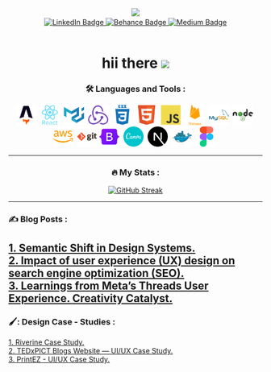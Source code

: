 <div id="header" align="center">
  <img src="https://i.giphy.com/media/v1.Y2lkPTc5MGI3NjExOWNlZWJucHNkaWltdWFwdGNyYW1lcGtmMDh6a2RsZW9ybXdleGk0MiZlcD12MV9pbnRlcm5hbF9naWZfYnlfaWQmY3Q9Zw/bGgsc5mWoryfgKBx1u/giphy.gif" width="100"/>

<div id="badges">
  <a href="https://www.linkedin.com/in/riya-wani-114672229/">
    <img src="https://img.shields.io/badge/LinkedIn-white?style=for-the-badge&logo=linkedin&logoColor=black" alt="LinkedIn Badge"/>
  </a>
  <a href="https://www.behance.net/riyawani26">
    <img src="https://img.shields.io/badge/Behance-white?style=for-the-badge&logo=behance&logoColor=black" alt="Behance Badge"/>
  </a>
  <a href="https://medium.com/@riyawani26">
    <img src="https://img.shields.io/badge/Medium-white?style=for-the-badge&logo=medium&logoColor=white" alt="Medium Badge"/>
  </a>
</div>

<img src="https://komarev.com/ghpvc/?username=Riyaa2610&style=flat-square&color=blue" alt=""/>

<h1>
  hii there
  <img src="https://media.giphy.com/media/hvRJCLFzcasrR4ia7z/giphy.gif" width="30px"/>
</h1>

### :hammer_and_wrench: Languages and Tools :
<div>
  <img src="https://github.com/devicons/devicon/blob/6910f0503efdd315c8f9b858234310c06e04d9c0/icons/astro/astro-original.svg" title="Astro" alt="Astro" width="40" height="40"/>&nbsp;
  <img src="https://github.com/devicons/devicon/blob/master/icons/react/react-original-wordmark.svg" title="React" alt="React" width="40" height="40"/>&nbsp;
  <img src="https://github.com/devicons/devicon/blob/master/icons/materialui/materialui-original.svg" title="Material UI" alt="Material UI" width="40" height="40"/>&nbsp;
  <img src="https://github.com/devicons/devicon/blob/master/icons/redux/redux-original.svg" title="Redux" alt="Redux " width="40" height="40"/>&nbsp;
  <img src="https://github.com/devicons/devicon/blob/master/icons/css3/css3-plain-wordmark.svg"  title="CSS3" alt="CSS" width="40" height="40"/>&nbsp;
  <img src="https://github.com/devicons/devicon/blob/master/icons/html5/html5-original.svg" title="HTML5" alt="HTML" width="40" height="40"/>&nbsp;
  <img src="https://github.com/devicons/devicon/blob/master/icons/javascript/javascript-original.svg" title="JavaScript" alt="JavaScript" width="40" height="40"/>&nbsp;
  <img src="https://github.com/devicons/devicon/blob/master/icons/firebase/firebase-plain-wordmark.svg" title="Firebase" alt="Firebase" width="40" height="40"/>&nbsp;
  <img src="https://github.com/devicons/devicon/blob/master/icons/mysql/mysql-original-wordmark.svg" title="MySQL"  alt="MySQL" width="40" height="40"/>&nbsp;
  <img src="https://github.com/devicons/devicon/blob/master/icons/nodejs/nodejs-original-wordmark.svg" title="NodeJS" alt="NodeJS" width="40" height="40"/>&nbsp;
  <img src="https://github.com/devicons/devicon/blob/master/icons/amazonwebservices/amazonwebservices-plain-wordmark.svg" title="AWS" alt="AWS" width="40" height="40"/>&nbsp;
  <img src="https://github.com/devicons/devicon/blob/master/icons/git/git-original-wordmark.svg" title="Git" **alt="Git" width="40" height="40"/>
  <img src="https://github.com/devicons/devicon/blob/6910f0503efdd315c8f9b858234310c06e04d9c0/icons/bootstrap/bootstrap-original.svg" title="Bootstrap" alt="Bootstrap" width="40" height="40"/>&nbsp;
  <img src="https://github.com/devicons/devicon/blob/6910f0503efdd315c8f9b858234310c06e04d9c0/icons/canva/canva-original.svg" title="Canva" alt="Canva" width="40" height="40"/>&nbsp;
  <img src="https://github.com/devicons/devicon/blob/6910f0503efdd315c8f9b858234310c06e04d9c0/icons/nextjs/nextjs-plain.svg" title="Next" alt="Next" width="40" height="40"/>&nbsp;
  <img src="https://github.com/devicons/devicon/blob/6910f0503efdd315c8f9b858234310c06e04d9c0/icons/docker/docker-original.svg" title="Docker" alt="Docker" width="40" height="40"/>&nbsp;
  <img src="https://github.com/devicons/devicon/blob/6910f0503efdd315c8f9b858234310c06e04d9c0/icons/figma/figma-original.svg" title="Figma" alt="Figma" width="40" height="40"/>&nbsp;
</div>

---

### :fire: My Stats :
[![GitHub Streak](http://github-readme-streak-stats.herokuapp.com?user=Riyaa2610&theme=dark&background=000000)](https://git.io/streak-stats)

</div>

---

### :writing_hand: Blog Posts :
<a href="https://medium.com/@riyawani26/the-semantic-shift-in-design-systems-8234de6cb1e8"> 1. Semantic Shift in Design Systems. </a> <br>
<a href="https://medium.com/design-bootcamp/impact-of-user-experience-ux-design-on-search-engine-optimization-seo-outcome-64738b91983c"> 2. Impact of user experience (UX) design on search engine optimization (SEO). </a> <br>
<a href="https://medium.com/@riyawani26/learnings-from-metas-threads-user-experience-2e590b9269f6"> 3. Learnings from Meta’s Threads User Experience. </a>
<a href= "https://medium.com/@riyawani26/creativity-catalyst-1263702b3cff"> Creativity Catalyst. </a>
---

### 🖌️: Design Case - Studies :
<a href="https://www.behance.net/gallery/194022283/Riverine-UIUX-Case-Study"> 1. Riverine Case Study. </a> <br>
<a href="https://medium.com/@riyawani26/tedxpict-blogs-website-ui-ux-case-study-bf389410b35a"> 2. TEDxPICT Blogs Website — UI/UX Case Study. </a> <br>
<a href="https://www.behance.net/gallery/176674093/UIUX-Case-Study-PrintEZ"> 3. PrintEZ - UI/UX Case Study. </a>

